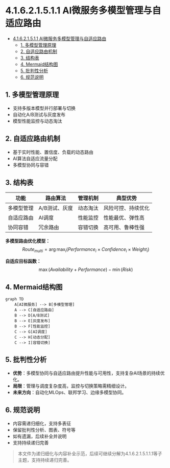 # 4.1.6.2.1.5.1.1 AI微服务多模型管理与自适应路由


<!-- TOC START -->

- [4.1.6.2.1.5.1.1 AI微服务多模型管理与自适应路由](#41621511-ai微服务多模型管理与自适应路由)
  - [1. 多模型管理原理](#1-多模型管理原理)
  - [2. 自适应路由机制](#2-自适应路由机制)
  - [3. 结构表](#3-结构表)
  - [4. Mermaid结构图](#4-mermaid结构图)
  - [5. 批判性分析](#5-批判性分析)
  - [6. 规范说明](#6-规范说明)

<!-- TOC END -->

## 1. 多模型管理原理

- 支持多版本模型并行部署与切换
- 自动化A/B测试与灰度发布
- 模型性能监控与动态淘汰

## 2. 自适应路由机制

- 基于实时性能、置信度、负载的动态路由
- AI算法自适应流量分配
- 多模型协同与容错

## 3. 结构表

| 功能         | 路由算法     | 管理机制   | 典型优势         |
|--------------|-------------|------------|------------------|
| 多模型管理   | A/B测试、灰度 | 动态淘汰   | 风险可控、持续优化 |
| 自适应路由   | AI调度      | 性能监控   | 性能最优、弹性高   |
| 协同容错     | 冗余路由     | 容错切换   | 高可用、鲁棒性强   |

**多模型路由优化模型：**
$$Route_{multi} = \arg\max_{i} (Performance_i \times Confidence_i \times Weight_i)$$

**自适应目标函数：**
$$\max (Availability + Performance) - \min (Risk)$$

## 4. Mermaid结构图

```mermaid
graph TD
    A[AI微服务] --> B[多模型管理]
    A --> C[自适应路由]
    B --> D[A/B测试]
    B --> E[灰度发布]
    B --> F[性能监控]
    C --> G[AI调度]
    C --> H[动态分配]
    C --> I[容错切换]
```

## 5. 批判性分析

- **优势**：多模型协同与自适应路由提升性能与可用性，支持复杂AI场景的持续优化。
- **局限**：管理与调度复杂度高，监控与切换策略需精细设计。
- **未来方向**：自动化MLOps、联邦学习、边缘多模型协同。

## 6. 规范说明

- 内容需递归细化，支持多表征
- 保留批判性分析、图表、符号等
- 如有遗漏，后续补全并说明
- 支持持续递归完善

> 本文件为递归细化与内容补全示范，后续可继续分解为4.1.6.2.1.5.1.1.1等子主题，支持持续递归完善。
